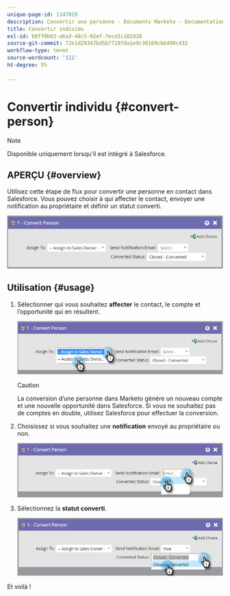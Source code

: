 ```yaml
---
unique-page-id: 1147019
description: Convertir une personne - Documents Marketo - Documentation du produit
title: Convertir individu
exl-id: b0ff0b63-a6a3-48c5-92ef-7ece5c182d28
source-git-commit: 72e1d29347bd5b77107da1e9c30169cb6490c432
workflow-type: tm+mt
source-wordcount: '111'
ht-degree: 5%

---
```


# Convertir individu {#convert-person}

>[!NOTE]
>
>Disponible uniquement lorsqu’il est intégré à Salesforce.

## APERÇU {#overview}

Utilisez cette étape de flux pour convertir une personne en contact dans Salesforce. Vous pouvez choisir à qui affecter le contact, envoyer une notification au propriétaire et définir un statut converti.

![](assets/one-2.png)

## Utilisation {#usage}

1. Sélectionner qui vous souhaitez **affecter** le contact, le compte et l’opportunité qui en résultent.

   ![](assets/two-2.png)

   >[!CAUTION]
   >
   >La conversion d’une personne dans Marketo génère un nouveau compte et une nouvelle opportunité dans Salesforce. Si vous ne souhaitez pas de comptes en double, utilisez Salesforce pour effectuer la conversion.

1. Choisissez si vous souhaitez une **notification** envoyé au propriétaire ou non.

   ![](assets/three-2.png)

1. Sélectionnez la **statut converti**.

   ![](assets/four-3.png)

Et voilà !
